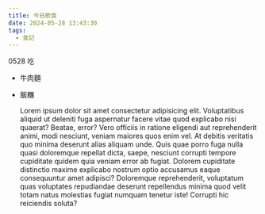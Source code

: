 ```yaml
---
title: 今日飲食
date: 2024-05-28 13:43:30
tags:
  - 食記
---
```


0528 吃

- 牛肉麵
- 飯糰

  Lorem ipsum dolor sit amet consectetur adipisicing elit. Voluptatibus aliquid ut deleniti fuga aspernatur facere vitae quod explicabo nisi quaerat? Beatae, error? Vero officiis in ratione eligendi aut reprehenderit animi, modi nesciunt, veniam maiores quos enim vel. At debitis veritatis quo minima deserunt alias aliquam unde. Quis quae porro fuga nulla quasi doloremque repellat dicta, saepe, nesciunt corrupti tempore cupiditate quidem quia veniam error ab fugiat. Dolorem cupiditate distinctio maxime explicabo nostrum optio accusamus eaque consequuntur amet adipisci? Doloremque reprehenderit, voluptatum quas voluptates repudiandae deserunt repellendus minima quod velit totam natus molestias fugiat numquam tenetur iste! Corrupti hic reiciendis soluta?
